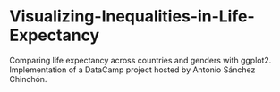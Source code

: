 # Visualizing-Inequalities-in-Life-Expectancy
Comparing life expectancy across countries and genders with ggplot2. Implementation of a DataCamp project hosted by Antonio Sánchez Chinchón.
